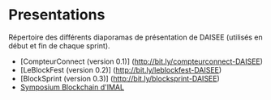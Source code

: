 # Presentations
Répertoire des différents diaporamas de présentation de DAISEE (utilisés en début et fin de chaque sprint).
- [CompteurConnect (version 0.1)] (http://bit.ly/compteurconnect-DAISEE)
- [LeBlockFest (version 0.2)] (http://bit.ly/leblockfest-DAISEE)
- [BlockSprint (version 0.3)] (http://bit.ly/blocksprint-DAISEE)
- [Symposium Blockchain d'IMAL](http://bit.ly/IMAL2016_DAISEE)
